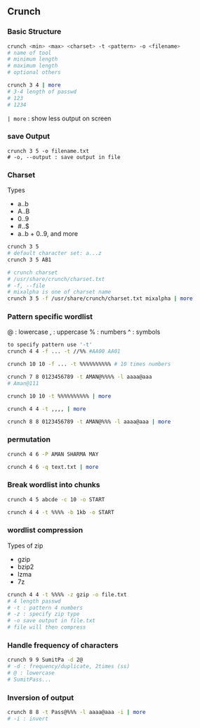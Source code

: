 ## Crunch 

### Basic Structure

```bash
crunch <min> <max> <charset> -t <pattern> -o <filename>
# name of tool
# minimum length
# maximum length
# optional others
```

```bash
crunch 3 4 | more
# 3-4 length of passwd
# 123
# 1234
```
`| more` : show less output on screen

### save Output
```
crunch 3 5 -o filename.txt
# -o, --output : save output in file
```

### Charset

Types

- a..b
- A..B
- 0..9
- #..$
- a..b + 0..9, and more

```bash
crunch 3 5
# default character set: a...z
crunch 3 5 AB1

# crunch charset
# /usr/share/crunch/charset.txt
# -f, --file 
# mixalpha is one of charset name
crunch 3 5 -f /usr/share/crunch/charset.txt mixalpha | more
```


### Pattern specific wordlist

@ : lowercase
, : uppercase
% : numbers
^ : symbols

```bash
to specify pattern use '-t'
crunch 4 4 -f ... -t //%% #AA00 AA01
```

```bash
crunch 10 10 -f ... -t %%%%%%%%%% # 10 times numbers
```

```bash
crunch 7 8 0123456789 -t AMAN@%%%% -l aaaa@aaa
# Aman@111
```

```bash
crunch 10 10 -t %%%%%%%%%% | more
```

```bash
crunch 4 4 -t ,,,, | more
```

```bash
crunch 8 8 0123456789 -t AMAN@%%% -l aaaa@aaa | more
```

### permutation

```bash
crunch 4 6 -P AMAN SHARMA MAY
```

```bash
crunch 4 6 -q text.txt | more
```

### Break wordlist into chunks

```bash
crunch 4 5 abcde -c 10 -o START
```

```bash
crunch 4 4 -t %%%% -b 1kb -o START
```

### wordlist compression

Types of zip

-  gzip
- bzip2
- lzma
- 7z

```bash
crunch 4 4 -t %%%% -z gzip -o file.txt
# 4 length passwd
# -t : pattern 4 numbers
# -z : specify zip type
# -o save output in file.txt
# file will then compress
```

### Handle frequency of characters

```bash
crunch 9 9 SumitPa -d 2@
# -d : frequency/duplicate, 2times (ss)
# @ : lowercase
# SumitPass...
```

### Inversion of output

```bash
crunch 8 8 -t Pass@%%% -l aaaa@aaa -i | more
# -i : invert
```
